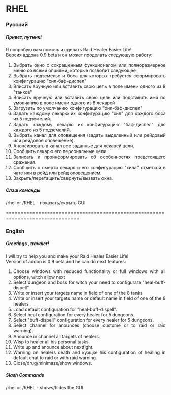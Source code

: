 <h1>RHEL</h1>
<h3>Русский</h3>
<h5>Привет, путник!</h3>
<p><div>Я попробую вам помочь и сделать Raid Healer Easier Life!<div>
<div>Версия аддона 0.9 beta и он может проделать следующую работу:<div></p>
<ol>
<li style="text-align: justify;">Выбрать окно с сокращенным функционалом или полноразмерное меню со всеми опциями, которые позволит следующее</li>
<li style="text-align: justify;">Выбрать подземелье и боса для которых требуется сформировать конфигурацию "хил-баф-диспел"</li>
<li style="text-align: justify;">Вписать вручную или вставить свою цель в поле имени одного из 8 "танков"</li>
<li style="text-align: justify;">Вписать вручную или вставить свою цель или подставить имя по умолчанию в поле имени одного из 8 лекарей</li>
<li style="text-align: justify;">Загрузить по умолчанию конфигурацию "хил-баф-диспел"</li>
<li style="text-align: justify;">Задать каждому лекарю их конфигурацию "хил" для каждого боса из 5 подземелий.</li>
<li style="text-align: justify;">Задать каждому лекарю их конфигурацию "баф-диспел" для каждого из 5 подземелий.</li>
<li style="text-align: justify;">Выбрать канал для оповещения (задать выделенный или рейдовый или рейдовое оповещение).</li>
<li style="text-align: justify;">Анонсировать в канал все заданные для лекарей цели.</li>
<li style="text-align: justify;">Сообщить лекарю его персональные цели.</li>
<li style="text-align: justify;">Записать и проинформировать об особенностях предстоящего сражения.</li>
<li style="text-align: justify;">Сообщить о смерти лекаря и его конфигурацию "хила" отметкой в чате или в рейд или рейд оповещением.</li>
<li style="text-align: justify;">Закрыть/перетащить/свернуть/вызвать окна.</li>
</ol>
 
<h5>Слэш команды</h5>
<div>/rhel or /RHEL - показать/скрыть GUI</div> 
  
===============================================================================

<h3>English</h3>
<h5>Greetings , travaler!</h3>
<p><div>I will try to help you and make your Raid Healer Easier Life!<div>
<div>Version of addon is 0.9 beta and he can do next features:<div></p>
<ol>
<li style="text-align: justify;">Choose windows with reduced functionality or full windows with all options, witch allow next</li>
<li style="text-align: justify;">Select dungeon and boss for witch your need to configurate "heal-buff-dispell"</li>
<li style="text-align: justify;">Write or insert your targets name in field of one of the 8 tanks</li>
<li style="text-align: justify;">Write or insert your targets name or default name in field of one of the 8 healers</li>
<li style="text-align: justify;">Load default configuration for "heal-buff-dispell".</li>
<li style="text-align: justify;">Select heal configuration for every healer for 5 dungeons.</li>
<li style="text-align: justify;">Select "buff-dispell" configuration for every healer for 5 dungeons.</li>
<li style="text-align: justify;">Select channel for anounces (choose custome or to raid or raid warning).</li>
<li style="text-align: justify;">Anounce in channel all targets of healers.</li>
<li style="text-align: justify;">Wisp to healer all his personal tasks.</li> 
<li style="text-align: justify;">Write up and anounce about nextfight.</li>
<li style="text-align: justify;">Warning on healers death and кузщке his configuration of healing in default chat to raid or with raid warning.</li>
<li style="text-align: justify;">Close/drug/minimaze/show windows.</li>
</ol>

<h5>Slash Commands</h5>
<div>/rhel or /RHEL - shows/hides the GUI</div>



